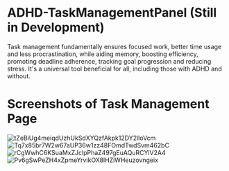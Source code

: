 # ADHD-TaskManagementPanel (Still in Development)
Task management fundamentally ensures focused work, better time usage and less procrastination, while aiding memory, boosting efficiency, promoting deadline adherence, tracking goal progression and reducing stress. It's a universal tool beneficial for all, including those with ADHD and without.

# Screenshots of Task Management Page

![tZeBiUg4meiqdUzhUkSdXYQzfAkpk12DY2lloVcm](https://github.com/greengeckowizard/ADHD-TaskManagementPanel/assets/34012548/7923b497-b561-4619-aa01-ab8c6e119c04)
![Tq7x85br7W2w67aUP36w1zz48FOmdTwdSvm462bC](https://github.com/greengeckowizard/ADHD-TaskManagementPanel/assets/34012548/c8123200-d5d1-48a6-b500-d6f4fd1eeff1)
![rCgWwhC6KSuaMxZJclpPhaZ497gEuAQuRCYlV2A4](https://github.com/greengeckowizard/ADHD-TaskManagementPanel/assets/34012548/0878d4b4-1e4f-4dd3-a560-28b31532853b)
![Pv6gSwPeZH4xZpmeYrvikOX8lHZiWHeuzovngeix](https://github.com/greengeckowizard/ADHD-TaskManagementPanel/assets/34012548/6c77bc58-472d-4f18-9fa2-060fc62d2207)
